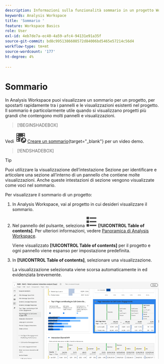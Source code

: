 ```yaml
---
description: Informazioni sulla funzionalità sommario in un progetto Workspace
keywords: Analysis Workspace
title: 'Sommario '
feature: Workspace Basics
role: User
exl-id: 4eb7de7a-ec40-4a59-afc4-94131e91a35f
source-git-commit: bd8c9951386608572d84006bd5465e57214c56d4
workflow-type: tm+mt
source-wordcount: '177'
ht-degree: 4%

---
```


# Sommario 

In Analysis Workspace puoi visualizzare un sommario per un progetto, per spostarti rapidamente tra i pannelli e le visualizzazioni esistenti nel progetto. Il sommario è particolarmente utile quando si visualizzano progetti più grandi che contengono molti pannelli e visualizzazioni.

>[!BEGINSHADEBOX]

Vedi ![VideoCheckedOut](/help/assets/icons/VideoCheckedOut.svg) [Creare un sommario](https://video.tv.adobe.com/v/26990/?quality=12&learn=on){target="_blank"} per un video demo.

>[!ENDSHADEBOX]


>[!TIP]
>
>Puoi utilizzare la visualizzazione dell’intestazione Sezione per identificare e articolare una sezione all’interno di un pannello che contiene molte visualizzazioni. Anche queste intestazioni di sezione vengono visualizzate come voci nel sommario.
>


Per visualizzare il sommario di un progetto:

1. In Analysis Workspace, vai al progetto in cui desideri visualizzare il sommario.

1. Nel pannello del pulsante, seleziona ![VisualizzaElenco](/help/assets/icons/ViewList.svg) **[!UICONTROL Table of contents]**. Per ulteriori informazioni, vedere [Panoramica di Analysis Workspace](/help/analysis-workspace/home.md).<br/>

   Viene visualizzato **[!UICONTROL Table of contents]** per il progetto e ogni pannello viene espanso per impostazione predefinita.

1. In **[!UICONTROL Table of contents]**, selezionare una visualizzazione.<br/>

   La visualizzazione selezionata viene scorsa automaticamente in ed evidenziata brevemente.

   ![SOMMARIO evidenziato](assets/toc-highlighted.png)
